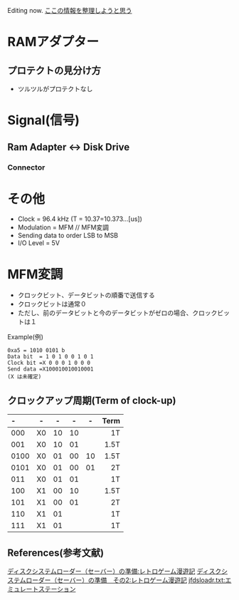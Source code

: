 Editing now.
[ここの情報を整理しようと思う](http://kitahei88.blog.fc2.com/blog-category-4-2.html)
# RAMアダプター
## プロテクトの見分け方
- ツルツルがプロテクトなし

# Signal(信号)
## Ram Adapter <-> Disk Drive
### Connector

# その他
* Clock = 96.4 kHz (T = 10.37=10.373...[us])
* Modulation = MFM  // MFM変調
* Sending data to order LSB to MSB
* I/O Level = 5V

# MFM変調
* クロックビット、データビットの順番で送信する
* クロックビットは通常０
* ただし、前のデータビットと今のデータビットがゼロの場合、クロックビットは１

Example(例)

```
0xa5 = 1010 0101 b
Data bit  = 1 0 1 0 0 1 0 1
Clock bit =X 0 0 0 1 0 0 0
Send data =X100010010010001
(X は未確定)
```

## クロックアップ周期(Term of clock-up)

|-|-|-|-|-|Term|
|:-|:-:|:-:|:-:|:-:|-:|
|000|X0|10|10||1T|
|001|X0|10|01||1.5T|
|0100|X0|01|00|10|1.5T|
|0101|X0|01|00|01|2T|
|011|X0|01|01||1T|
|100|X1|00|10||1.5T|
|101|X1|00|01||2T|
|110|X1|01|||1T|
|111|X1|01|||1T|



## References(参考文献)
[ディスクシステムローダー（セーバー）の準備:レトロゲーム漫遊記](http://kitahei88.blog.fc2.com/blog-entry-102.html)
[ディスクシステムローダー（セーバー）の準備　その2:レトロゲーム漫遊記](http://kitahei88.blog.fc2.com/blog-entry-103.html#more)
[jfdsloadr.txt:エミュレートステーション](http://www.emusta.net/jfdsloadr.txt)
